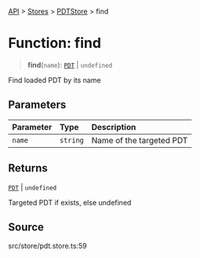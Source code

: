 [API](../../../../../API.md) > [Stores](../../../index.md) > [PDTStore](../index.md) > find

# Function: find

> **find**(`name`): [`PDT`](../../../../namespace.Models/classes/class.PDT.md) \| `undefined`

Find loaded PDT by its name

## Parameters

| Parameter | Type     | Description              |
| :-------- | :------- | :----------------------- |
| `name`    | `string` | Name of the targeted PDT |

## Returns

[`PDT`](../../../../namespace.Models/classes/class.PDT.md) \| `undefined`

Targeted PDT if exists, else undefined

## Source

src/store/pdt.store.ts:59
